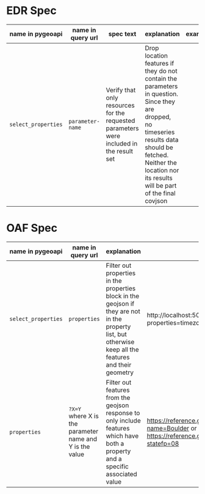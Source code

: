 # EDR Spec

| name in pygeoapi    | name in query url | spec text                                                                               | explanation                                                                                                                                                                                                            | example                                                                             |
| ------------------- | ----------------- | --------------------------------------------------------------------------------------- | ---------------------------------------------------------------------------------------------------------------------------------------------------------------------------------------------------------------------- | ----------------------------------------------------------------------------------- |
| `select_properties` | `parameter-name`  | Verify that only resources for the requested parameters were included in the result set | Drop location features if they do not contain the parameters in question. Since they are dropped, no timeseries results data should be fetched. Neither the location nor its results will be part of the final covjson |  |

# OAF Spec

| name in pygeoapi    | name in query url                                       | explanation                                                                                                                                               | example                                                                                                                                        |
| ------------------- | ------------------------------------------------------- | --------------------------------------------------------------------------------------------------------------------------------------------------------- | ---------------------------------------------------------------------------------------------------------------------------------------------- |
| `select_properties` | `properties`                                            | Filter out properties in the properties block in the geojson if they are not in the property list, but otherwise keep all the features and their geometry | http://localhost:5000/collections/rise-edr/items?properties=timezoneOffset                                                                     |
| `properties`        | `?X=Y` where X is the parameter name and Y is the value | Filter out features from the geojson response to only include features which have both a property and a specific associated value                         | https://reference.geoconnex.us/collections/counties/items?name=Boulder or https://reference.geoconnex.us/collections/counties/items?statefp=08 |
